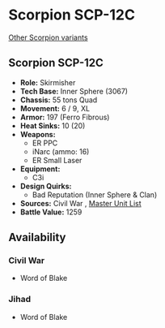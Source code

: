 # Scorpion SCP-12C 

[Other Scorpion variants](../scorpion.md) 

## Scorpion SCP-12C 

- **Role:** Skirmisher 
- **Tech Base:** Inner Sphere (3067) 
- **Chassis:** 55 tons Quad 
- **Movement:** 6 / 9, XL 
- **Armor:** 197 (Ferro Fibrous) 
- **Heat Sinks:** 10 (20) 
- **Weapons:** 
  - ER PPC 
  - iNarc (ammo: 16) 
  - ER Small Laser 
- **Equipment:** 
  - C3i 
- **Design Quirks:** 
  - Bad Reputation (Inner Sphere & Clan) 
- **Sources:** Civil War , [Master Unit List](http://masterunitlist.info/Unit/Details/2834/scorpion-scp-12c) 
- **Battle Value:** 1259 

## Availability 

### Civil War 

- Word of Blake 

### Jihad 

- Word of Blake 

